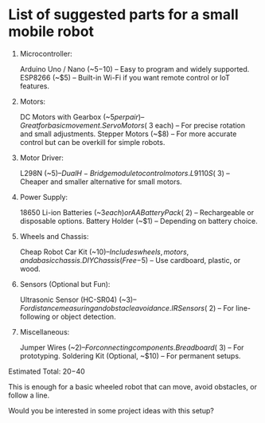 # List of suggested parts for a small mobile robot

1. Microcontroller:

    Arduino Uno / Nano (~$5-$10) – Easy to program and widely supported.
    ESP8266 (~$5) – Built-in Wi-Fi if you want remote control or IoT features.

2. Motors:

    DC Motors with Gearbox (~$5 per pair) – Great for basic movement.
    Servo Motors (~$3 each) – For precise rotation and small adjustments.
    Stepper Motors (~$8) – For more accurate control but can be overkill for simple robots.

3. Motor Driver:

    L298N (~$5) – Dual H-Bridge module to control motors.
    L9110S (~$3) – Cheaper and smaller alternative for small motors.

4. Power Supply:

    18650 Li-ion Batteries (~$3 each) or AA Battery Pack (~$2) – Rechargeable or disposable options.
    Battery Holder (~$1) – Depending on battery choice.

5. Wheels and Chassis:

    Cheap Robot Car Kit (~$10) – Includes wheels, motors, and a basic chassis.
    DIY Chassis (Free-$5) – Use cardboard, plastic, or wood.

6. Sensors (Optional but Fun):

    Ultrasonic Sensor (HC-SR04) (~$3) – For distance measuring and obstacle avoidance.
    IR Sensors (~$2) – For line-following or object detection.

7. Miscellaneous:

    Jumper Wires (~$2) – For connecting components.
    Breadboard (~$3) – For prototyping.
    Soldering Kit (Optional, ~$10) – For permanent setups.

Estimated Total: $20-$40

This is enough for a basic wheeled robot that can move, avoid obstacles, or follow a line.

Would you be interested in some project ideas with this setup?
